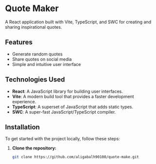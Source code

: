 # Quote Maker

A React application built with Vite, TypeScript, and SWC for creating and sharing inspirational quotes.

## Features

- Generate random quotes
- Share quotes on social media
- Simple and intuitive user interface

## Technologies Used

- **React**: A JavaScript library for building user interfaces.
- **Vite**: A modern build tool that provides a faster development experience.
- **TypeScript**: A superset of JavaScript that adds static types.
- **SWC**: A super-fast JavaScript/TypeScript compiler.

## Installation

To get started with the project locally, follow these steps:

1. **Clone the repository:**

   ```bash
   git clone https://github.com/aligabalh90100/quote-make.git

